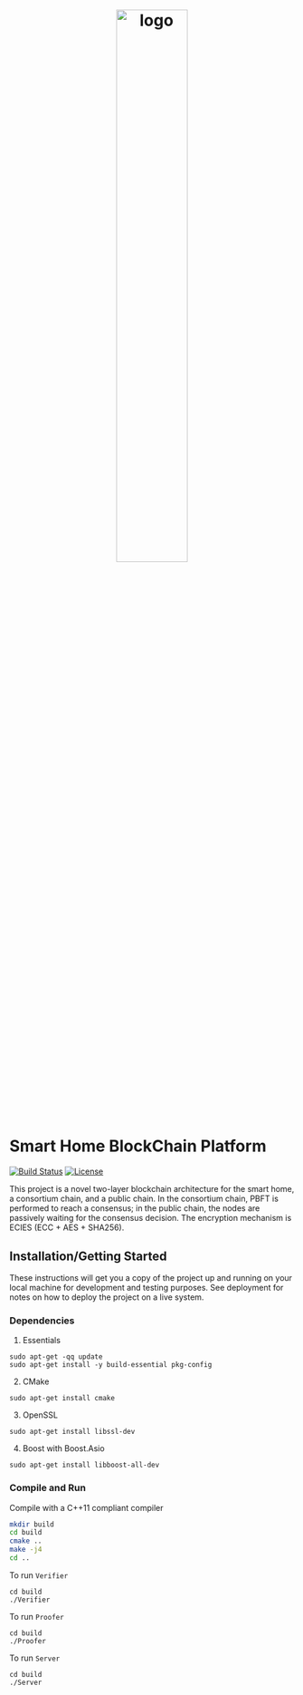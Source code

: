 <h1 align="center">
	<img width="50%" src="https://github.com/yinhaoxiao/Smart-Home-Blockchain-Platform/blob/master/image.jpg" alt="logo">
</h1>

# Smart Home BlockChain Platform
[![Build Status](https://travis-ci.org/yinhaoxiao/Smart-Home-Blockchain-Platform.svg?branch=master)](https://travis-ci.org/yinhaoxiao/Smart-Home-Blockchain-Platform)
[![License](https://img.shields.io/badge/License-MIT-yellow.svg)](https://github.com/yinhaoxiao/Smart-Home-Blockchain-Platform/blob/master/LICENSE)


This project is a novel two-layer blockchain architecture for the smart home, a consortium chain, and a public chain. In the consortium chain, PBFT is performed to reach a consensus; in the public chain, the nodes are passively waiting for the consensus decision. 
The encryption mechanism is ECIES (ECC + AES + SHA256).

## Installation/Getting Started

These instructions will get you a copy of the project up and running on your local machine for development and testing purposes. See deployment for notes on how to deploy the project on a live system.

### Dependencies
1. Essentials
```
sudo apt-get -qq update
sudo apt-get install -y build-essential pkg-config
```
2. CMake
```
sudo apt-get install cmake
```

3. OpenSSL
```
sudo apt-get install libssl-dev
```

4. Boost with Boost.Asio
```
sudo apt-get install libboost-all-dev
```


### Compile and Run

Compile with a C++11 compliant compiler

```sh
mkdir build
cd build
cmake ..
make -j4
cd ..
```

To run `Verifier`
```
cd build
./Verifier
```

To run `Proofer`
```
cd build
./Proofer
```

To run `Server`
```
cd build
./Server
```
